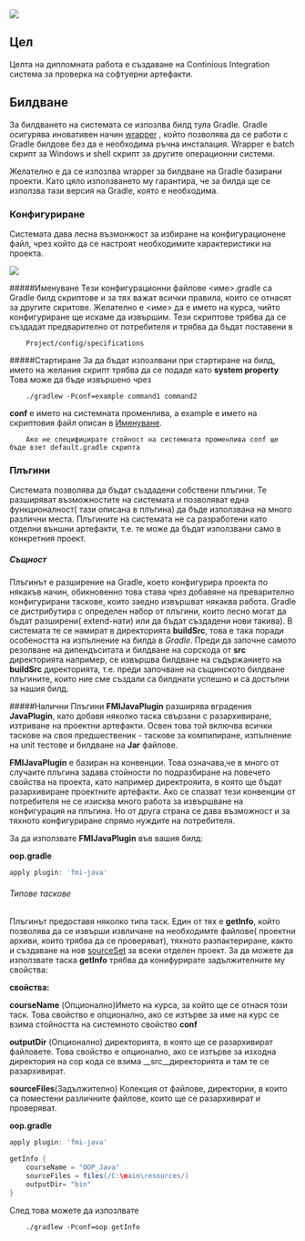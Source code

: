 <img src="https://dl.dropboxusercontent.com/u/48326074/Razni%20Do%20Not%20Delete/Image.jpg" />


## Цел

Целта на дипломната работа е създаване на Continious Integration система за проверка на софтуерни артефакти.

## Билдване

За билдването на системата се изпозлва билд тула Gradle. Gradle осигурява иновативен начин [wrapper](http://gradle.org/docs/current/userguide/gradle_wrapper.html) , който позволява да се работи с Gradle билдове без да е необходима ръчна инсталация. Wrapper е batch скрипт за Windows и shell скрипт за другите операционни системи.

Желателно е да се изпозлва wrapper за билдване на Gradle базирани проекти. Като цяло използването му гарантира, че за билда ще се използва тази версия на Gradle, която е необходима.

### Конфигуриране 

Системата дава лесна възмонжост за избиране на конфигурационене файл, чрез който да се настроят необходимите характеристики на проекта.

<img src="http://195.149.248.189:8080/2014-03-12/3b799fcee24b2c4dd348d66eaa30164d_245x114.jpg" />

#####Именуване
Тези конфигурационни файлове <име>.gradle са Gradle билд скриптове и за тях важат всички правила, които се отнасят за другите скритове.  Желателно е <име> да е името на курса, чийто конфигуриране ще искаме да извършим.
Тези скриптове трябва да се създадат предварително от потребителя и трябва да бъдат поставени в
```
    Project/config/specifications
```
#####Стартиране
За да бъдат изпозлвани при стартиране на билд, името на желания скрипт трябва да се подаде като __system property__
Това може да бъде извършено чрез 
```
    ./gradlew -Pconf=example command1 command2
```
__conf__ е името на системната променлива, а example е името на скриптовия файл описан в [Именуване](#Именуване).
```text
    Ако не специфицирате стойност на системната променлива conf ще бъде взет default.gradle скрипта
```
### Плъгини
Системата позволява да бъдат създадени собствени плъгини. Те разширяват възможностите на системата и позволяват една функционалност( тази описана в плъгина) да бъде използвана на много различни места. Плъгините на системата не са разработени като отделни външни артефакти, т.е. те може да бъдат използвани само в конкретния проект.
##### Същност
Плъгинът е разширение на Gradle, което конфигурира проекта по някакъв начин, обикновенно това става чрез добавяне на преварително конфигурирани таскове, които заедно извършват някаква работа. Gradle се дистрибутира с определен набор от плъгини, които лесно могат да бъдат разширени( extend-нати) или да бъдат създадени нови такива). В системата те се намират в директорията __buildSrc__, това е така поради особеността на изпълнение на билда в _Gradle_. Преди да започне самото резолване на дипендъситата и билдване на сорскода от __src__ директорията например, се извършва билдване на съдържанието на __buildSrc__ директорията, т.е. преди започване на същинското билдване плъгините, които ние сме създали са билднати успешно и са достъпни за нашия билд.
  
#####Налични Плъгини
__FMIJavaPlugin__ разширява вградения __JavaPlugin__, като добавя няколко таска свързани с разархивиране, изтриване на проектни артефакти. Освен това той включва всички таскове на своя предшественик - таскове за компилиране, изпълнение на unit тестове и билдване на __Jar__ файлове.

__FMIJavaPlugin__ е базиран на конвенции. Това означава,че в много от случаите плъгина задава стойности по подразбиране на повечето свойства на проекта, като например директрояита, в която ще бъдат разархивиране проектните артефакти. Ако се спазват тези конвенции от потребителя не се изисква много работа за извършване на конфигурация на плъгина. Но от друга страна се дава възможност и за тяхното конфигуриране спрямо нуждите на потребителя.

За да използвате __FMIJavaPlugin__ във вашия билд:

__oop.gradle__
```groovy
apply plugin: 'fmi-java'
```
###### Типове таскове
Плъгинът предоставя няколко типа таск. Един от тях е __getInfo__, който позволява да се извърши извличане на необходимте файлове( проектни архиви, които трябва да се проверяват), тяхното разпактериране, както и създаване на нов [sourceSet](#http://www.gradle.org/docs/current/userguide/java_plugin.html#N11E60) за всеки отделен проект. 
За да можете да използвате таска __getInfo__ трябва да конифурирате задължителните му свойства:

__свойства:__

__courseName__ (Опционално)Името на курса, за който ще се отнася този таск. Това свойство е опционално, ако се изтърве за име на курс се взима стойността на системното свойство __conf__

__outputDir__ (Опционално) директорията, в която ще се разархивират файловете. Това свойство е опционално, ако се изтърве за изходна директория на сор кода се взима __src__директорията и там те се разархивират.

__sourceFiles__(Задължително) Колекция от файлове, директории, в които са поместени различните файлове, които ще се разархивират и проверяват.

__oop.gradle__
```groovy
apply plugin: 'fmi-java'

getInfo {
    courseName = "OOP_Java"
    sourceFiles = files(/C:\main\resources/)
    outputDir= "bin"
}
```
След това можете да изпозлвате 

```
    ./gradlew -Pconf=oop getInfo
```






